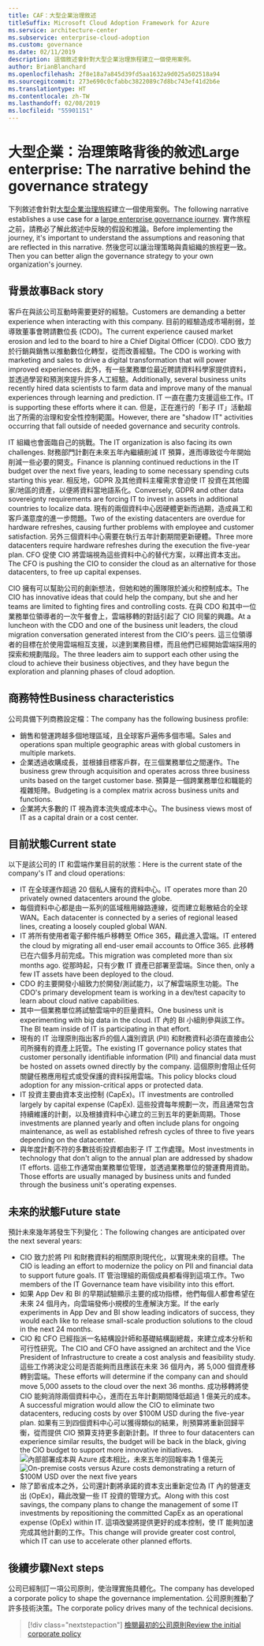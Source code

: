 ```yaml
---
title: CAF：大型企業治理敘述
titleSuffix: Microsoft Cloud Adoption Framework for Azure
ms.service: architecture-center
ms.subservice: enterprise-cloud-adoption
ms.custom: governance
ms.date: 02/11/2019
description: 這個敘述會針對大型企業治理旅程建立一個使用案例。
author: BrianBlanchard
ms.openlocfilehash: 2f8e18a7a845d39fd5aa1632a9d025a502518a94
ms.sourcegitcommit: 273e690c0cfabbc3822089c7d8bc743ef41d2b6e
ms.translationtype: HT
ms.contentlocale: zh-TW
ms.lasthandoff: 02/08/2019
ms.locfileid: "55901151"
---
```

# <a name="large-enterprise-the-narrative-behind-the-governance-strategy"></a><span data-ttu-id="8a18e-103">大型企業：治理策略背後的敘述</span><span class="sxs-lookup"><span data-stu-id="8a18e-103">Large enterprise: The narrative behind the governance strategy</span></span>

<span data-ttu-id="8a18e-104">下列敘述會針對[大型企業治理旅程](./overview.md)建立一個使用案例。</span><span class="sxs-lookup"><span data-stu-id="8a18e-104">The following narrative establishes a use case for a [large enterprise governance journey](./overview.md).</span></span> <span data-ttu-id="8a18e-105">實作旅程之前，請務必了解此敘述中反映的假設和推論。</span><span class="sxs-lookup"><span data-stu-id="8a18e-105">Before implementing the journey, it's important to understand the assumptions and reasoning that are reflected in this narrative.</span></span> <span data-ttu-id="8a18e-106">然後您可以讓治理策略與貴組織的旅程更一致。</span><span class="sxs-lookup"><span data-stu-id="8a18e-106">Then you can better align the governance strategy to your own organization's journey.</span></span>

## <a name="back-story"></a><span data-ttu-id="8a18e-107">背景故事</span><span class="sxs-lookup"><span data-stu-id="8a18e-107">Back story</span></span>

<span data-ttu-id="8a18e-108">客戶在與該公司互動時需要更好的經驗。</span><span class="sxs-lookup"><span data-stu-id="8a18e-108">Customers are demanding a better experience when interacting with this company.</span></span> <span data-ttu-id="8a18e-109">目前的經驗造成市場削弱，並導致董事會聘請數位長 (CDO)。</span><span class="sxs-lookup"><span data-stu-id="8a18e-109">The current experience caused market erosion and led to the board to hire a Chief Digital Officer (CDO).</span></span> <span data-ttu-id="8a18e-110">CDO 致力於行銷與銷售以推動數位化轉型，從而改善經驗。</span><span class="sxs-lookup"><span data-stu-id="8a18e-110">The CDO is working with marketing and sales to drive a digital transformation that will power improved experiences.</span></span> <span data-ttu-id="8a18e-111">此外，有一些業務單位最近聘請資料科學家提供資料，並透過學習和預測來提升許多人工經驗。</span><span class="sxs-lookup"><span data-stu-id="8a18e-111">Additionally, several business units recently hired data scientists to farm data and improve many of the manual experiences through learning and prediction.</span></span> <span data-ttu-id="8a18e-112">IT 一直在盡力支援這些工作。</span><span class="sxs-lookup"><span data-stu-id="8a18e-112">IT is supporting these efforts where it can.</span></span> <span data-ttu-id="8a18e-113">但是，正在進行的「影子 IT」活動超出了所需的治理和安全性控制範圍。</span><span class="sxs-lookup"><span data-stu-id="8a18e-113">However, there are "shadow IT" activities occurring that fall outside of needed governance and security controls.</span></span>

<span data-ttu-id="8a18e-114">IT 組織也會面臨自己的挑戰。</span><span class="sxs-lookup"><span data-stu-id="8a18e-114">The IT organization is also facing its own challenges.</span></span> <span data-ttu-id="8a18e-115">財務部門計劃在未來五年內繼續削減 IT 預算，進而導致從今年開始削減一些必要的開支。</span><span class="sxs-lookup"><span data-stu-id="8a18e-115">Finance is planning continued reductions in the IT budget over the next five years, leading to some necessary spending cuts starting this year.</span></span> <span data-ttu-id="8a18e-116">相反地，GDPR 及其他資料主權需求會迫使 IT 投資在其他國家/地區的資產，以便將資料當地語系化。</span><span class="sxs-lookup"><span data-stu-id="8a18e-116">Conversely, GDPR and other data sovereignty requirements are forcing IT to invest in assets in additional countries to localize data.</span></span> <span data-ttu-id="8a18e-117">現有的兩個資料中心因硬體更新而過期，造成員工和客戶滿意度的進一步問題。</span><span class="sxs-lookup"><span data-stu-id="8a18e-117">Two of the existing datacenters are overdue for hardware refreshes, causing further problems with employee and customer satisfaction.</span></span> <span data-ttu-id="8a18e-118">另外三個資料中心需要在執行五年計劃期間更新硬體。</span><span class="sxs-lookup"><span data-stu-id="8a18e-118">Three more datacenters require hardware refreshes during the execution the five-year plan.</span></span> <span data-ttu-id="8a18e-119">CFO 促使 CIO 將雲端視為這些資料中心的替代方案，以釋出資本支出。</span><span class="sxs-lookup"><span data-stu-id="8a18e-119">The CFO is pushing the CIO to consider the cloud as an alternative for those datacenters, to free up capital expenses.</span></span>

<span data-ttu-id="8a18e-120">CIO 擁有可以幫助公司的創新想法，但她和她的團隊限於滅火和控制成本。</span><span class="sxs-lookup"><span data-stu-id="8a18e-120">The CIO has innovative ideas that could help the company, but she and her teams are limited to fighting fires and controlling costs.</span></span> <span data-ttu-id="8a18e-121">在與 CDO 和其中一位業務單位領導者的一次午餐會上，雲端移轉的對話引起了 CIO 同輩的興趣。</span><span class="sxs-lookup"><span data-stu-id="8a18e-121">At a luncheon with the CDO and one of the business unit leaders, the cloud migration conversation generated interest from the CIO's peers.</span></span> <span data-ttu-id="8a18e-122">這三位領導者的目標在於使用雲端相互支援，以達到業務目標，而且他們已經開始雲端採用的探索和規劃階段。</span><span class="sxs-lookup"><span data-stu-id="8a18e-122">The three leaders aim to support each other using the cloud to achieve their business objectives, and they have begun the exploration and planning phases of cloud adoption.</span></span>

## <a name="business-characteristics"></a><span data-ttu-id="8a18e-123">商務特性</span><span class="sxs-lookup"><span data-stu-id="8a18e-123">Business characteristics</span></span>

<span data-ttu-id="8a18e-124">公司具備下列商務設定檔：</span><span class="sxs-lookup"><span data-stu-id="8a18e-124">The company has the following business profile:</span></span>

- <span data-ttu-id="8a18e-125">銷售和營運跨越多個地理區域，且全球客戶遍佈多個市場。</span><span class="sxs-lookup"><span data-stu-id="8a18e-125">Sales and operations span multiple geographic areas with global customers in multiple markets.</span></span>
- <span data-ttu-id="8a18e-126">企業透過收購成長，並根據目標客戶群，在三個業務單位之間運作。</span><span class="sxs-lookup"><span data-stu-id="8a18e-126">The business grew through acquisition and operates across three business units based on the target customer base.</span></span> <span data-ttu-id="8a18e-127">預算是一個跨業務單位和職能的複雜矩陣。</span><span class="sxs-lookup"><span data-stu-id="8a18e-127">Budgeting is a complex matrix across business units and functions.</span></span>
- <span data-ttu-id="8a18e-128">企業將大多數的 IT 視為資本流失或成本中心。</span><span class="sxs-lookup"><span data-stu-id="8a18e-128">The business views most of IT as a capital drain or a cost center.</span></span>

## <a name="current-state"></a><span data-ttu-id="8a18e-129">目前狀態</span><span class="sxs-lookup"><span data-stu-id="8a18e-129">Current state</span></span>

<span data-ttu-id="8a18e-130">以下是該公司的 IT 和雲端作業目前的狀態：</span><span class="sxs-lookup"><span data-stu-id="8a18e-130">Here is the current state of the company's IT and cloud operations:</span></span>

- <span data-ttu-id="8a18e-131">IT 在全球運作超過 20 個私人擁有的資料中心。</span><span class="sxs-lookup"><span data-stu-id="8a18e-131">IT operates more than 20 privately owned datacenters around the globe.</span></span>
- <span data-ttu-id="8a18e-132">每個資料中心都是由一系列的區域租用線路連線，從而建立鬆散結合的全球 WAN。</span><span class="sxs-lookup"><span data-stu-id="8a18e-132">Each datacenter is connected by a series of regional leased lines, creating a loosely coupled global WAN.</span></span>
- <span data-ttu-id="8a18e-133">IT 將所有使用者電子郵件帳戶移轉至 Office 365，藉此進入雲端。</span><span class="sxs-lookup"><span data-stu-id="8a18e-133">IT entered the cloud by migrating all end-user email accounts to Office 365.</span></span> <span data-ttu-id="8a18e-134">此移轉已在六個多月前完成。</span><span class="sxs-lookup"><span data-stu-id="8a18e-134">This migration was completed more than six months ago.</span></span> <span data-ttu-id="8a18e-135">從那時起，只有少數 IT 資產已部署至雲端。</span><span class="sxs-lookup"><span data-stu-id="8a18e-135">Since then, only a few IT assets have been deployed to the cloud.</span></span>
- <span data-ttu-id="8a18e-136">CDO 的主要開發小組致力於開發/測試能力，以了解雲端原生功能。</span><span class="sxs-lookup"><span data-stu-id="8a18e-136">The CDO's primary development team is working in a dev/test capacity to learn about cloud native capabilities.</span></span>
- <span data-ttu-id="8a18e-137">其中一個業務單位將試驗雲端中的巨量資料。</span><span class="sxs-lookup"><span data-stu-id="8a18e-137">One business unit is experimenting with big data in the cloud.</span></span> <span data-ttu-id="8a18e-138">IT 內的 BI 小組則參與該工作。</span><span class="sxs-lookup"><span data-stu-id="8a18e-138">The BI team inside of IT is participating in that effort.</span></span>
- <span data-ttu-id="8a18e-139">現有的 IT 治理原則指出客戶的個人識別資訊 (PII) 和財務資料必須在直接由公司所擁有的資產上託管。</span><span class="sxs-lookup"><span data-stu-id="8a18e-139">The existing IT governance policy states that customer personally identifiable information (PII) and financial data must be hosted on assets owned directly by the company.</span></span> <span data-ttu-id="8a18e-140">這個原則會阻止任何關鍵任務應用程式或受保護的資料採用雲端。</span><span class="sxs-lookup"><span data-stu-id="8a18e-140">This policy blocks cloud adoption for any mission-critical apps or protected data.</span></span>
- <span data-ttu-id="8a18e-141">IT 投資主要由資本支出控制 (CapEx)。</span><span class="sxs-lookup"><span data-stu-id="8a18e-141">IT investments are controlled largely by capital expense (CapEx).</span></span> <span data-ttu-id="8a18e-142">這些投資每年規劃一次，而且通常包含持續維護的計劃，以及根據資料中心建立的三到五年的更新周期。</span><span class="sxs-lookup"><span data-stu-id="8a18e-142">Those investments are planned yearly and often include plans for ongoing maintenance, as well as established refresh cycles of three to five years depending on the datacenter.</span></span>
- <span data-ttu-id="8a18e-143">與年度計劃不符的多數技術投資都由影子 IT 工作處理。</span><span class="sxs-lookup"><span data-stu-id="8a18e-143">Most investments in technology that don't align to the annual plan are addressed by shadow IT efforts.</span></span> <span data-ttu-id="8a18e-144">這些工作通常由業務單位管理，並透過業務單位的營運費用資助。</span><span class="sxs-lookup"><span data-stu-id="8a18e-144">Those efforts are usually managed by business units and funded through the business unit's operating expenses.</span></span>

## <a name="future-state"></a><span data-ttu-id="8a18e-145">未來的狀態</span><span class="sxs-lookup"><span data-stu-id="8a18e-145">Future state</span></span>

<span data-ttu-id="8a18e-146">預計未來幾年將發生下列變化：</span><span class="sxs-lookup"><span data-stu-id="8a18e-146">The following changes are anticipated over the next several years:</span></span>

- <span data-ttu-id="8a18e-147">CIO 致力於將 PII 和財務資料的相關原則現代化，以實現未來的目標。</span><span class="sxs-lookup"><span data-stu-id="8a18e-147">The CIO is leading an effort to modernize the policy on PII and financial data to support future goals.</span></span> <span data-ttu-id="8a18e-148">IT 管治理組的兩個成員都看得到這項工作。</span><span class="sxs-lookup"><span data-stu-id="8a18e-148">Two members of the IT Governance team have visibility into this effort.</span></span>
- <span data-ttu-id="8a18e-149">如果 App Dev 和 BI 的早期試驗顯示主要的成功指標，他們每個人都會希望在未來 24 個月內，向雲端發佈小規模的生產解決方案。</span><span class="sxs-lookup"><span data-stu-id="8a18e-149">If the early experiments in App Dev and BI show leading indicators of success, they would each like to release small-scale production solutions to the cloud in the next 24 months.</span></span>
- <span data-ttu-id="8a18e-150">CIO 和 CFO 已經指派一名結構設計師和基礎結構副總裁，來建立成本分析和可行性研究。</span><span class="sxs-lookup"><span data-stu-id="8a18e-150">The CIO and CFO have assigned an architect and the Vice President of Infrastructure to create a cost analysis and feasibility study.</span></span> <span data-ttu-id="8a18e-151">這些工作將決定公司是否能夠而且應該在未來 36 個月內，將 5,000 個資產移轉到雲端。</span><span class="sxs-lookup"><span data-stu-id="8a18e-151">These efforts will determine if the company can and should move 5,000 assets to the cloud over the next 36 months.</span></span> <span data-ttu-id="8a18e-152">成功移轉將使 CIO 能夠消除兩個資料中心，進而在五年計劃期間降低超過 1 億美元的成本。</span><span class="sxs-lookup"><span data-stu-id="8a18e-152">A successful migration would allow the CIO to eliminate two datacenters, reducing costs by over $100M USD during the five-year plan.</span></span> <span data-ttu-id="8a18e-153">如果有三到四個資料中心可以獲得類似的結果，則預算將重新回歸平衡，從而提供 CIO 預算支持更多創新計劃。</span><span class="sxs-lookup"><span data-stu-id="8a18e-153">If three to four datacenters can experience similar results, the budget will be back in the black, giving the CIO budget to support more innovative initiatives.</span></span>
    <span data-ttu-id="8a18e-154">![內部部署成本與 Azure 成本相比，未來五年的回報率為 1 億美元](../../../_images/governance/calculator-enterprise.png)</span><span class="sxs-lookup"><span data-stu-id="8a18e-154">![On-premise costs versus Azure costs demonstrating a return of $100M USD over the next five years](../../../_images/governance/calculator-enterprise.png)</span></span>
- <span data-ttu-id="8a18e-155">除了節省成本之外，公司還計劃將承諾的資本支出重新定位為 IT 內的營運支出 (OpEx)，藉此改變一些 IT 投資的管理方式。</span><span class="sxs-lookup"><span data-stu-id="8a18e-155">Along with this cost savings, the company plans to change the management of some IT investments by repositioning the committed CapEx as an operational expense (OpEx) within IT.</span></span> <span data-ttu-id="8a18e-156">這項改變將提供更好的成本控制，使 IT 能夠加速完成其他計劃的工作。</span><span class="sxs-lookup"><span data-stu-id="8a18e-156">This change will provide greater cost control, which IT can use to accelerate other planned efforts.</span></span>

## <a name="next-steps"></a><span data-ttu-id="8a18e-157">後續步驟</span><span class="sxs-lookup"><span data-stu-id="8a18e-157">Next steps</span></span>

<span data-ttu-id="8a18e-158">公司已經制訂一項公司原則，使治理實施具體化。</span><span class="sxs-lookup"><span data-stu-id="8a18e-158">The company has developed a corporate policy to shape the governance implementation.</span></span> <span data-ttu-id="8a18e-159">公司原則推動了許多技術決策。</span><span class="sxs-lookup"><span data-stu-id="8a18e-159">The corporate policy drives many of the technical decisions.</span></span>

> [!div class="nextstepaction"]
> [<span data-ttu-id="8a18e-160">檢閱最初的公司原則</span><span class="sxs-lookup"><span data-stu-id="8a18e-160">Review the initial corporate policy</span></span>](./initial-corporate-policy.md)
